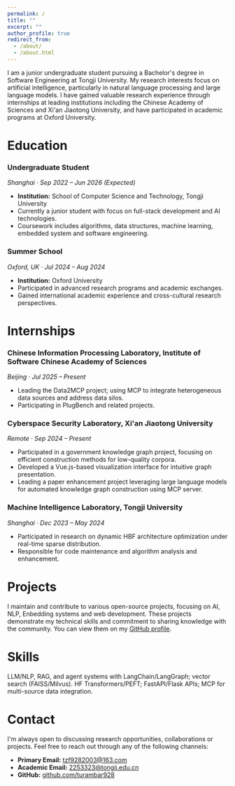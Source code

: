 ```yaml
---
permalink: /
title: ""
excerpt: ""
author_profile: true
redirect_from: 
  - /about/
  - /about.html
---
```


<span class='anchor' id='about-me'></span>
I am a junior undergraduate student pursuing a Bachelor's degree in Software Engineering at Tongji University. My research interests focus on artificial intelligence, particularly in natural language processing and large language models. I have gained valuable research experience through internships at leading institutions including the Chinese Academy of Sciences and Xi'an Jiaotong University, and have participated in academic programs at Oxford University.

<span class='anchor' id='education'></span>
# Education

### Undergraduate Student
*Shanghai · Sep 2022 – Jun 2026 (Expected)*
* **Institution:** School of Computer Science and Technology, Tongji University
* Currently a junior student with focus on full-stack development and AI technologies.
* Coursework includes algorithms, data structures, machine learning, embedded system and software engineering.

### Summer School
*Oxford, UK · Jul 2024 – Aug 2024*
* **Institution:** Oxford University
* Participated in advanced research programs and academic exchanges.
* Gained international academic experience and cross-cultural research perspectives.

<span class='anchor' id='internships'></span>
# Internships

### Chinese Information Processing Laboratory, Institute of Software Chinese Academy of Sciences
*Beijing · Jul 2025 – Present*
* Leading the Data2MCP project; using MCP to integrate heterogeneous data sources and address data silos.
* Participating in PlugBench and related projects.


### Cyberspace Security Laboratory, Xi'an Jiaotong University
*Remote · Sep 2024 – Present*
* Participated in a government knowledge graph project, focusing on efficient construction methods for low-quality corpora.
* Developed a Vue.js-based visualization interface for intuitive graph presentation.
* Leading a paper enhancement project leveraging large language models for automated knowledge graph construction using MCP server.

### Machine Intelligence Laboratory, Tongji University
*Shanghai · Dec 2023 – May 2024*
* Participated in research on dynamic HBF architecture optimization under real-time sparse distribution.
* Responsible for code maintenance and algorithm analysis and enhancement.

<span class='anchor' id='projects'></span>
# Projects

I maintain and contribute to various open-source projects, focusing on AI, NLP, Enbedding systems and web development. These projects demonstrate my technical skills and commitment to sharing knowledge with the community. You can view them on my [GitHub profile](https://github.com/turambar928).

<span class='anchor' id='skills'></span>
# Skills

LLM/NLP, RAG, and agent systems with LangChain/LangGraph; vector search (FAISS/Milvus).
HF Transformers/PEFT; FastAPI/Flask APIs; MCP for multi-source data integration.

# Contact

I'm always open to discussing research opportunities, collaborations or projects. Feel free to reach out through any of the following channels:

*   **Primary Email:** [tzf9282003@163.com](mailto:tzf9282003@163.com)
*   **Academic Email:** [2253323@tongji.edu.cn](mailto:2253323@tongji.edu.cn)
*   **GitHub:** [github.com/turambar928](https://github.com/turambar928)